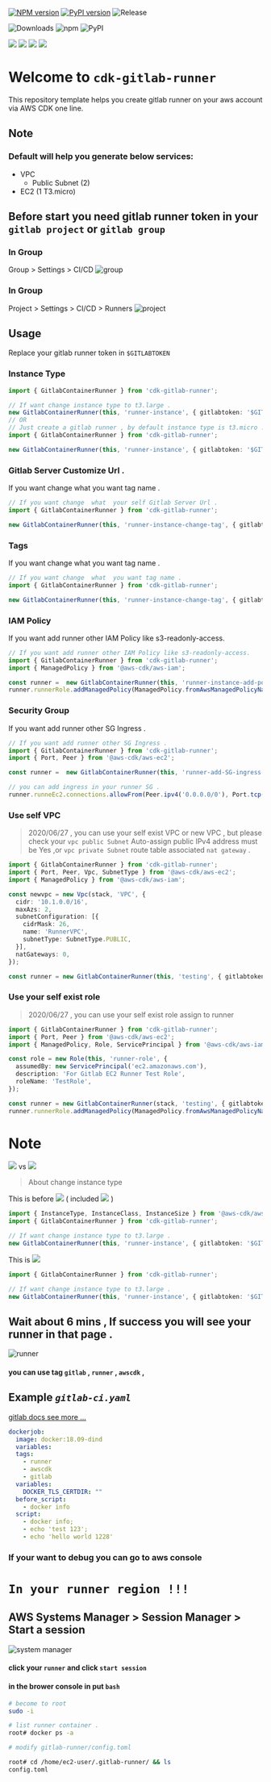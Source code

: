 [![NPM version](https://badge.fury.io/js/cdk-gitlab-runner.svg)](https://badge.fury.io/js/cdk-gitlab-runner)
[![PyPI version](https://badge.fury.io/py/cdk-gitlab-runner.svg)](https://badge.fury.io/py/cdk-gitlab-runner)
![Release](https://github.com/guan840912/cdk-gitlab-runner/workflows/Release/badge.svg)

![Downloads](https://img.shields.io/badge/-DOWNLOADS:-brightgreen?color=gray)
![npm](https://img.shields.io/npm/dt/cdk-gitlab-runner?label=npm&color=orange)
![PyPI](https://img.shields.io/pypi/dm/cdk-gitlab-runner?label=pypi&color=blue)

![](https://img.shields.io/badge/iam_role_self-enable-green=?style=plastic&logo=appveyor)
![](https://img.shields.io/badge/vpc_self-enable-green=?style=plastic&logo=appveyor)
![](https://img.shields.io/badge/1.51.0-stable-green=?style=plastic&logo=appveyor)
![](https://img.shields.io/badge/gitlab_url-customize-green=?style=plastic&logo=appveyor)
# Welcome to `cdk-gitlab-runner`
 
This repository template helps you create gitlab runner on your aws account via AWS CDK one line.

## Note 
### Default will help you generate below services:
- VPC
  - Public Subnet (2)
- EC2 (1 T3.micro)

## Before start you need gitlab runner token in your  `gitlab project` or   `gitlab group`

###  In Group
Group > Settings > CI/CD 
![group](image/group_runner_page.png)

###  In Group
Project > Settings > CI/CD > Runners 
![project](image/project_runner_page.png)

## Usage
Replace your gitlab runner token in `$GITLABTOKEN`

### Instance Type
```typescript
import { GitlabContainerRunner } from 'cdk-gitlab-runner';

// If want change instance type to t3.large .
new GitlabContainerRunner(this, 'runner-instance', { gitlabtoken: '$GITLABTOKEN', ec2type:'t3.large' });
// OR
// Just create a gitlab runner , by default instance type is t3.micro .
import { GitlabContainerRunner } from 'cdk-gitlab-runner';

new GitlabContainerRunner(this, 'runner-instance', { gitlabtoken: '$GITLABTOKEN' });})
```
### Gitlab Server Customize Url .
If you want change  what  you want tag name .
```typescript
// If you want change  what  your self Gitlab Server Url .
import { GitlabContainerRunner } from 'cdk-gitlab-runner';

new GitlabContainerRunner(this, 'runner-instance-change-tag', { gitlabtoken: '$GITLABTOKEN',gitlaburl: 'https://gitlab.my.com/' });
```

### Tags
If you want change  what  you want tag name .
```typescript
// If you want change  what  you want tag name .
import { GitlabContainerRunner } from 'cdk-gitlab-runner';

new GitlabContainerRunner(this, 'runner-instance-change-tag', { gitlabtoken: '$GITLABTOKEN', tag1: 'aa', tag2: 'bb', tag3: 'cc' });
```

### IAM Policy
If you want add runner other IAM Policy like s3-readonly-access.
```typescript
// If you want add runner other IAM Policy like s3-readonly-access.
import { GitlabContainerRunner } from 'cdk-gitlab-runner';
import { ManagedPolicy } from '@aws-cdk/aws-iam';

const runner =  new GitlabContainerRunner(this, 'runner-instance-add-policy', { gitlabtoken: '$GITLABTOKEN', tag1: 'aa', tag2: 'bb', tag3: 'cc' });
runner.runnerRole.addManagedPolicy(ManagedPolicy.fromAwsManagedPolicyName('AmazonS3ReadOnlyAccess'));
```

### Security Group
If you want add runner other SG Ingress .
```typescript
// If you want add runner other SG Ingress .
import { GitlabContainerRunner } from 'cdk-gitlab-runner';
import { Port, Peer } from '@aws-cdk/aws-ec2';

const runner =  new GitlabContainerRunner(this, 'runner-add-SG-ingress', { gitlabtoken: 'GITLABTOKEN', tag1: 'aa', tag2: 'bb', tag3: 'cc' });

// you can add ingress in your runner SG .
runner.runneEc2.connections.allowFrom(Peer.ipv4('0.0.0.0/0'), Port.tcp(80));

```

### Use self VPC
> 2020/06/27 , you can use your self exist VPC or new VPC , but please check your `vpc public Subnet` Auto-assign public IPv4 address must be Yes ,or `vpc private Subnet` route table associated `nat gateway` .
```typescript
import { GitlabContainerRunner } from 'cdk-gitlab-runner';
import { Port, Peer, Vpc, SubnetType } from '@aws-cdk/aws-ec2';
import { ManagedPolicy } from '@aws-cdk/aws-iam';

const newvpc = new Vpc(stack, 'VPC', {
  cidr: '10.1.0.0/16',
  maxAzs: 2,
  subnetConfiguration: [{
    cidrMask: 26,
    name: 'RunnerVPC',
    subnetType: SubnetType.PUBLIC,
  }],
  natGateways: 0,
});

const runner = new GitlabContainerRunner(this, 'testing', { gitlabtoken: '$GITLABTOKEN', ec2type: 't3.small', selfvpc: newvpc });
```

### Use your self exist role
> 2020/06/27 , you can use your self exist role assign to runner
```typescript
import { GitlabContainerRunner } from 'cdk-gitlab-runner';
import { Port, Peer } from '@aws-cdk/aws-ec2';
import { ManagedPolicy, Role, ServicePrincipal } from '@aws-cdk/aws-iam';

const role = new Role(this, 'runner-role', {
  assumedBy: new ServicePrincipal('ec2.amazonaws.com'),
  description: 'For Gitlab EC2 Runner Test Role',
  roleName: 'TestRole',
});

const runner = new GitlabContainerRunner(stack, 'testing', { gitlabtoken: '$GITLAB_TOKEN', ec2iamrole: role });
runner.runnerRole.addManagedPolicy(ManagedPolicy.fromAwsManagedPolicyName('AmazonS3ReadOnlyAccess'));
```
# Note
![](https://img.shields.io/badge/version-1.47.1-green=?style=plastic&logo=appveyor) vs ![](https://img.shields.io/badge/version-1.49.1-green=?style=plastic&logo=appveyor)
> About change instance type

This is before ![](https://img.shields.io/badge/version-1.47.1-green=?style) ( included ![](https://img.shields.io/badge/version-1.47.1-green=?style) ) 
```typescript
import { InstanceType, InstanceClass, InstanceSize } from '@aws-cdk/aws-ec2';
import { GitlabContainerRunner } from 'cdk-gitlab-runner';

// If want change instance type to t3.large .
new GitlabContainerRunner(this, 'runner-instance', { gitlabtoken: '$GITLABTOKEN', ec2type: InstanceType.of(InstanceClass.T3, InstanceSize.LARGE) });
```

This is ![](https://img.shields.io/badge/version-1.49.1-green=?style)
```typescript
import { GitlabContainerRunner } from 'cdk-gitlab-runner';

// If want change instance type to t3.large .
new GitlabContainerRunner(this, 'runner-instance', { gitlabtoken: '$GITLABTOKEN', ec2type:'t3.large' });
```

## Wait about 6 mins , If success you will see your runner in that page .
![runner](image/group_runner2.png)

#### you can use tag `gitlab` , `runner` , `awscdk`  , 
## Example     _`gitlab-ci.yaml`_  
[gitlab docs see more ...](https://docs.gitlab.com/ee/ci/yaml/README.html)
```yaml
dockerjob:
  image: docker:18.09-dind
  variables:
  tags:
    - runner
    - awscdk
    - gitlab
  variables:
    DOCKER_TLS_CERTDIR: ""
  before_script:
    - docker info
  script:
    - docker info;
    - echo 'test 123';
    - echo 'hello world 1228'
```





### If your want to debug you can go to aws console 
# `In your runner region !!!`
## AWS Systems Manager  >  Session Manager  >  Start a session
![system manager](image/session.png)
#### click your `runner` and click `start session`
#### in the brower console in put `bash` 
```bash
# become to root 
sudo -i 

# list runner container .
root# docker ps -a

# modify gitlab-runner/config.toml

root# cd /home/ec2-user/.gitlab-runner/ && ls 
config.toml

```